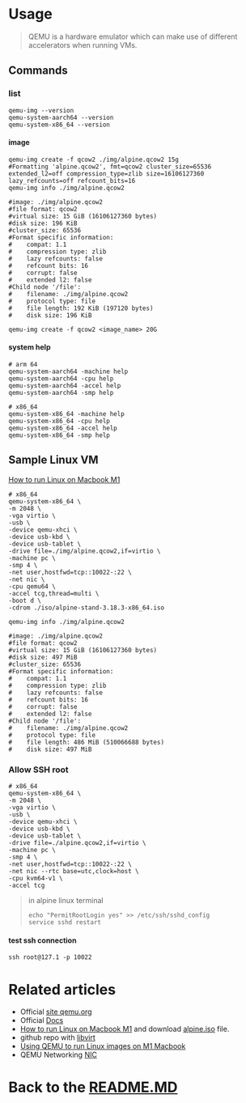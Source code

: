 # Usage

> QEMU is a hardware emulator which can make use of different accelerators when running VMs.

## Commands

### list

```shell
qemu-img --version
qemu-system-aarch64 --version
qemu-system-x86_64 --version
```

#### image

```shell
qemu-img create -f qcow2 ./img/alpine.qcow2 15g
#Formatting 'alpine.qcow2', fmt=qcow2 cluster_size=65536 extended_l2=off compression_type=zlib size=16106127360 lazy_refcounts=off refcount_bits=16
qemu-img info ./img/alpine.qcow2

#image: ./img/alpine.qcow2
#file format: qcow2
#virtual size: 15 GiB (16106127360 bytes)
#disk size: 196 KiB
#cluster_size: 65536
#Format specific information:
#    compat: 1.1
#    compression type: zlib
#    lazy refcounts: false
#    refcount bits: 16
#    corrupt: false
#    extended l2: false
#Child node '/file':
#    filename: ./img/alpine.qcow2
#    protocol type: file
#    file length: 192 KiB (197120 bytes)
#    disk size: 196 KiB
    
qemu-img create -f qcow2 <image_name> 20G
```

#### system help

```shell
# arm 64
qemu-system-aarch64 -machine help
qemu-system-aarch64 -cpu help
qemu-system-aarch64 -accel help
qemu-system-aarch64 -smp help

# x86_64
qemu-system-x86_64 -machine help
qemu-system-x86_64 -cpu help
qemu-system-x86_64 -accel help
qemu-system-x86_64 -smp help
```

## Sample Linux VM
[How to run Linux on Macbook M1][qemu_alpine_to_m1]

```shell
# x86_64
qemu-system-x86_64 \
-m 2048 \
-vga virtio \
-usb \
-device qemu-xhci \
-device usb-kbd \
-device usb-tablet \
-drive file=./img/alpine.qcow2,if=virtio \
-machine pc \
-smp 4 \
-net user,hostfwd=tcp::10022-:22 \
-net nic \
-cpu qemu64 \
-accel tcg,thread=multi \
-boot d \
-cdrom ./iso/alpine-stand-3.18.3-x86_64.iso

qemu-img info ./img/alpine.qcow2

#image: ./img/alpine.qcow2
#file format: qcow2
#virtual size: 15 GiB (16106127360 bytes)
#disk size: 497 MiB
#cluster_size: 65536
#Format specific information:
#    compat: 1.1
#    compression type: zlib
#    lazy refcounts: false
#    refcount bits: 16
#    corrupt: false
#    extended l2: false
#Child node '/file':
#    filename: ./img/alpine.qcow2
#    protocol type: file
#    file length: 486 MiB (510066688 bytes)
#    disk size: 497 MiB
```

### Allow SSH root

```shell
# x86_64
qemu-system-x86_64 \
-m 2048 \
-vga virtio \
-usb \
-device qemu-xhci \
-device usb-kbd \
-device usb-tablet \
-drive file=./alpine.qcow2,if=virtio \
-machine pc \
-smp 4 \
-net user,hostfwd=tcp::10022-:22 \
-net nic --rtc base=utc,clock=host \
-cpu kvm64-v1 \
-accel tcg
```

> in alpine linux terminal
> ```shell
> echo "PermitRootLogin yes" >> /etc/ssh/sshd_config
> service sshd restart
> ```

#### test ssh connection
```shell
ssh root@127.1 -p 10022
```

# Related articles

* Official [site qemu.org][qemu_org]
* Official [Docs][qemu_docs]
* [How to run Linux on Macbook M1][qemu_alpine_to_m1] and download [alpine.iso][download_alpine_iso] file.
* github repo with [libvirt][github_qemu_libvirt]
* [Using QEMU to run Linux images on M1 Macbook][m1_qemu]
* QEMU Networking [NIC][qemu_nic]

# Back to the [README.MD][readme]

[readme]:<../README.MD>

[qemu_org]:<https://www.qemu.org/>

[qemu_docs]:<https://www.qemu.org/docs/master/>

[qemu_alpine_to_m1]:<https://ahmetozer.org/How-to-run-Linux-on-Macbook-M1>

[download_alpine_iso]:<https://dl-cdn.alpinelinux.org/alpine/v3.18/releases/x86_64/alpine-standard-3.18.3-x86_64.iso>

[github_qemu_libvirt]:<https://github.com/alexscheitlin/libvirt-macos-m1>

[m1_qemu]:<https://www.whexy.com/posts/m1qemu>

[qemu_nic]:<https://wiki.qemu.org/Documentation/Networking>
